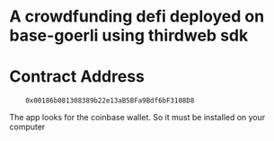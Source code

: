 # A crowdfunding defi deployed on base-goerli using thirdweb sdk

# Contract Address
```
    0x00186b081308389b22e13aB5BFa9Bdf6bF3108D8
```

The app looks for the coinbase wallet. So it must be installed on your computer